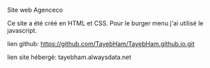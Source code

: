 Site web Agenceco

Ce site a été créé en HTML et CSS.
Pour le burger menu j'ai utilisé le javascript.

lien github: https://github.com/TayebHam/TayebHam.github.io.git

lien site hébergé: tayebham.alwaysdata.net

